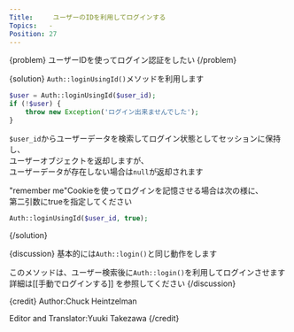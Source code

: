 ```yaml
---
Title:     ユーザーのIDを利用してログインする
Topics:   -
Position: 27
---
```


{problem}
ユーザーIDを使ってログイン認証をしたい
{/problem}

{solution}
`Auth::loginUsingId()`メソッドを利用します

```php
$user = Auth::loginUsingId($user_id);
if (!$user) {
    throw new Exception('ログイン出来ませんでした');
}
```

`$user_id`からユーザーデータを検索してログイン状態としてセッションに保持し、  
ユーザーオブジェクトを返却しますが、  
ユーザーデータが存在しない場合は`null`が返却されます

"remember me"Cookieを使ってログインを記憶させる場合は次の様に、  
第二引数にtrueを指定してください

```php
Auth::loginUsingId($user_id, true);
```
{/solution}

{discussion}
基本的には`Auth::login()`と同じ動作をします

このメソッドは、ユーザー検索後に`Auth::login()`を利用してログインさせます  
詳細は[[手動でログインする]] を参照してください
{/discussion}

{credit}
Author:Chuck Heintzelman

Editor and Translator:Yuuki Takezawa
{/credit}
